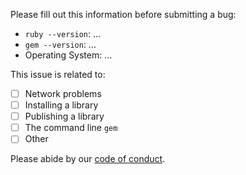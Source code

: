 Please fill out this information before submitting a bug:

  - `ruby --version`: ...
  - `gem --version`: ...
  - Operating System: ...


This issue is related to:

  - [ ] Network problems
  - [ ] Installing a library
  - [ ] Publishing a library
  - [ ] The command line `gem`
  - [ ] Other

Please abide by our [code of conduct](https://github.com/rubygems/rubygems/blob/master/CODE_OF_CONDUCT.md).
